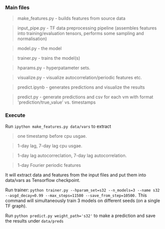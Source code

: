 ### Main files
> make_features.py - builds features from source data

> input_pipe.py - TF data preprocessing pipeline (assembles features into training/evaluation tensors, performs some sampling and normalisation)

> model.py - the model

> trainer.py - trains the model(s)

> hparams.py - hyperpatameter sets.

> visualize.py - visualize autocorrelation/periodic features etc.

> predict.ipynb - generates predictions and visualize the results

> predict.py - generate predictions and csv for each vm with format 'prediction/true_value' vs. timestamps

### Execute
Run `ipython make_features.py data/vars` to extract 
> one timestamp before cpu usgae.

> 1-day lag, 7-day lag cpu usgae.

> 1-day lag autocorreclation, 7-day lag autocorrelation.

> 1-day Fourier periodic features

It will extract data and features from the input files and put them into data/vars as Tensorflow checkpoint.

Run trainer: `python trainer.py --hparam_set=s32 --n_models=3 --name s32 --asgd_decay=0.99 --max_steps=11500 --save_from_step=10500.` This command will simultaneously train 3 models on different seeds (on a single TF graph). 

Run `python predict.py weight_path='s32'` to make a prediction and save the results under `data/preds`
